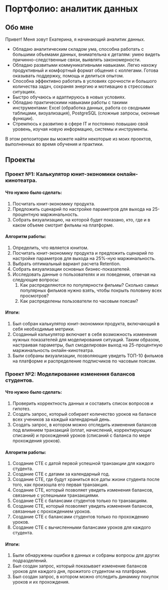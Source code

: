 # Портфолио: аналитик данных
## Обо мне 
Привет! Меня зовут Екатерина, я начинающий аналитик данных. 
- Обладаю аналитическим складом ума, способна работать с большими объемами данных, внимательна к деталям: умею видеть причинно-следственные связи, выявлять закономерности.
- Обладаю развитыми коммуникативными навыками. Легко нахожу продуктивный и комфортный формат общения с коллегами. Готова оказывать поддержку, помощь и делиться опытом.
- Способна эффективно работать в условиях срочности и большого количества задач, сохраняя энергию и мотивацию в стрессовых ситуациях.
- Быстро обучаюсь и адаптируюсь в новых условиях.
- Обладаю практическими навыками работы с такими инструментами: Excel (обработка данных, работа со сводными таблицами, визуализация), PostgreSQL (сложные запросы, оконные функции).
- Стремлюсь к развитию в сфере IT и постоянно повышаю свой уровень, изучая новую информацию, системы и инструменты.

В этом репозитории вы можете найти некоторые из моих проектов, выполненных во время обучения и практики.
## Проекты
### Проект №1: Калькулятор юнит-экономики онлайн-кинотеатра.

#### Что нужно было сделать:
1. Посчитать юнит-экономику продукта.
2. Предложить сценарий по настройке параметров для выхода на 25-процентную маржинальность.
3. Собрать визуализацию, на которой будет показано, кто, где и в каком объеме смотрит фильмы на платформе.

#### Алгоритм работы:
1. Определить, что является юнитом.
2. Посчитать юнит-экономику продукта и предложить сценарий по настройке параметров для выхода на 25%-ную маржинальность.
3. Выбрать оптимальный вариант расчета Retention. 
4. Собрать визуализации основных бизнес-показателей.
5. Исследовать данные о пользователях и их поведении, отвечая на следующие вопросы:
    1. Как распределяются по популярности фильмы? Сколько самых популярных фильмов нужно взять, чтобы покрыть половину всех просмотров?
    2. Как распределены пользователи по часовым поясам?

#### Итоги:
1. Был собран калькулятор юнит-экономики продукта, включающий в себя необходимые метрики.
2. Созданный калькулятор включает в себя возможность изменения нужных показателей для моделирования ситуаций. Таким образом, настраивая параметры, был смоделирован выход на 25-процентную маржинальность онлайн-кинотеатра.
3. Были собраны визуализации, позволяющие увидеть ТОП-10 фильмов на платформе и распределение подписчиков по часовым поясам. 
### Проект №2: Моделирование изменения балансов студентов.

#### Что нужно было сделать:
1. Проверить корректность данных и составить список вопросов и гипотез. 
2. Создать запрос, который собирает количество уроков на балансе всех учеников за каждый календарный день.
3. Создать запрос, в котором можно отследить изменения балансов под влиянием транзакций (оплат, начислений, корректирующих списаний) и прохождений уроков (списаний с баланса по мере прохождения уроков). 

#### Алгоритм работы:
1. Создание CTE с датой первой успешной транзакции для каждого студента.
2. Создание CTE с датами за календарный год.
3. Создание CTE, где будут храниться все даты жизни студента после того, как произошла его первая транзакция.
4. Создание CTE, который позволяет увидеть изменения балансов, связанные с успешными транзакциями.
5. Создание CTE с балансами студентов только по транзакциям. 
6. Создание CTE, который позволяет увидеть изменения балансов, связанные с прохождением уроков. 
7. Создание CTE с балансами студентов только по прохождению уроков. 
8. Создание CTE с вычисленными балансами уроков для каждого студента.

#### Итоги:
1. Были обнаружены ошибки в данных и собраны вопросы для других подразделений. 
2. Был создан запрос, который показывает изменение балансов уроков для каждого дня, прожитого студентом на платформе. 
3. Был создан запрос, в котором можно отследить динамику покупок уроков и их прохождения. 

